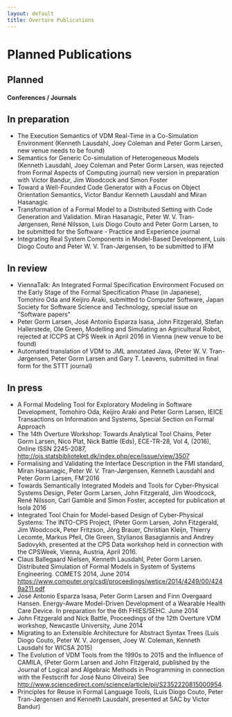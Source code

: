 ```yaml
---
layout: default
title: Overture Publications
---
```


# Planned Publications

## Planned

#### Conferences / Journals

## In preparation
-   The Execution Semantics of VDM Real-Time in a Co-Simulation
    Environment (Kenneth Lausdahl, Joey Coleman and Peter Gorm Larsen,
    new venue needs to be found)
-   Semantics for Generic Co-simulation of Heterogeneous Models (Kenneth
    Lausdahl, Joey Coleman and Peter Gorm Larsen, was rejected from Formal
    Aspects of Computing journal) new version in preparation with Victor Bandur, Jim Woodcock and Simon Foster
- Toward a Well-Founded Code Generator with a Focus on Object Orientation Semantics, Victor Bandur Kenneth Lausdahl and Miran Hasanagic
- Transformation of a Formal Model to a Distributed Setting with Code Generation and Validation. Miran Hasanagic, Peter W. V. Tran-Jørgensen, René Nilsson, Luis Diogo Couto and Peter Gorm Larsen, to be submitted for the Software - Practice and Experience journal
-   Integrating Real System Components in Model-Based Development, Luis Diogo Couto and Peter W. V. Tran-Jørgensen, to be submitted to IFM

## In review

-   ViennaTalk: An Integrated Formal Specification Environment Focused 
    on the Early Stage of the Formal Specification Phase (in Japanese),
    Tomohiro Oda and Keijiro Araki, submitted to Computer Software,
    Japan Society for Software Science and Technology, special issue on
    "Software papers"
-   Peter Gorm Larsen, José Antonio Esparza Isasa, John Fitzgerald, Stefan Hallerstede, Ole Green, Modelling and Simulating an Agricultural Robot, rejected at ICCPS at CPS Week in April 2016 in Vienna (new venue to be found)
-   Automated translation of VDM to JML annotated Java, (Peter W. V. Tran-Jørgensen, Peter Gorm Larsen and Gary T. Leavens, submitted in final form for the STTT journal)

## In press

- A Formal Modeling Tool for Exploratory Modeling in Software Development, Tomohiro Oda, Keijiro Araki and Peter Gorm Larsen, IEICE Transactions on Information and Systems, Special Section on Formal Approach
-   The 14th Overture Workshop: Towards Analytical Tool Chains, Peter Gorm Larsen,	Nico Plat,	Nick Battle (Eds), ECE-TR-28, Vol 4, (2016), Online ISSN 2245-2087, http://ojs.statsbiblioteket.dk/index.php/ece/issue/view/3507
-   Formalising and Validating the Interface Description in the FMI standard, Miran Hasanagic, Peter W. V. Tran-Jørgensen, Kenneth Lausdahl and Peter Gorm Larsen, FM'2016
-   Towards Semantically Integrated Models and Tools for Cyber-Physical Systems Design, Peter Gorm Larsen, John Fitzgerald, Jim Woodcock, René Nilsson, Carl Gamble and Simon Foster, accepted for publication at Isola 2016
-   Integrated Tool Chain for Model-based Design of Cyber-Physical Systems: The INTO-CPS Project, (Peter Gorm Larsen, John Fitzgerald, Jim Woodcock, Peter Fritzson, Jörg Brauer, Christian Kleijn, Thierry Lecomte, Markus Pfeil, Ole Green, Stylianos Basagiannis and Andrey Sadovykh, presented at the CPS Data workshop held in connection with the CPSWeek, Vienna, Austria, April 2016.
-   Claus Ballegaard Nielsen, Kenneth Lausdahl, Peter Gorm Larsen.
    Distributed Simulation of Formal Models in System of Systems
    Engineering. COMETS 2014, June 2014 https://www.computer.org/csdl/proceedings/wetice/2014/4249/00/4249a211.pdf
-   José Antonio Esparza Isasa, Peter Gorm Larsen and Finn Overgaard
    Hansen. Energy-Aware Model-Driven Development of a Wearable Health
    Care Device. In preparation for the 6th FHIES/SEHC. June 2014
-   John Fitzgerald and Nick Battle, Proceedings of the 12th Overture
    VDM workshop, Newcastle University, June 2014
-   Migrating to an Extensible Architecture for Abstract Syntax Trees
    (Luis Diogo Couto, Peter W. V. Jorgensen, Joey W. Coleman, Kenneth
    Lausdahl for WICSA 2015)
-   The Evolution of VDM Tools from the 1990s to 2015 and the Influence of CAMILA, (Peter Gorm Larsen and John Fitzgerald, published by the Journal of Logical and Algebraic Methods in Programming in connection with the Festscrift for José Nuno Oliveira) See http://www.sciencedirect.com/science/article/pii/S2352220815000954.
-   Principles for Reuse in Formal Language Tools, (Luis Diogo Couto, Peter Tran-Jørgensen and Kenneth Lausdahl, presented at SAC by Victor Bandur)
